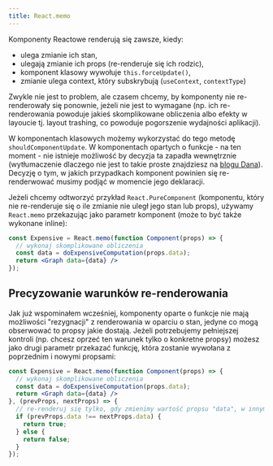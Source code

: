 ```yaml
---
title: React.memo
---
```


Komponenty Reactowe renderują się zawsze, kiedy:

- ulega zmianie ich stan,
- ulegają zmianie ich props (re-renderuje się ich rodzic),
- komponent klasowy wywołuje `this.forceUpdate()`,
- zmianie ulega context, który subskrybują (`useContext`, `contextType`)

Zwykle nie jest to problem, ale czasem chcemy, by komponenty nie re-renderowały się ponownie, jeżeli nie jest to wymagane (np. ich re-renderowania powoduje jakieś skomplikowane obliczenia albo efekty w layoucie tj. layout trashing, co powoduje pogorszenie wydajności aplikacji).

W komponentach klasowych możemy wykorzystać do tego metodę `shouldComponentUpdate`. W komponentach opartych o funkcje - na ten moment - nie istnieje możliwość by decyzja ta zapadła wewnętrznie (wytłumaczenie dlaczego nie jest to takie proste znajdziesz na [blogu Dana](https://overreacted.io/why-isnt-x-a-hook/#not-a-hook-usebailout)). Decyzję o tym, w jakich przypadkach komponent powinien się re-renderwować musimy podjąć w momencie jego deklaracji.

Jeżeli chcemy odtworzyć przykład `React.PureComponent` (komponentu, który nie re-renderuje się o ile zmianie nie uległ jego stan lub props), używamy `React.memo` przekazując jako parametr komponent (może to być także wykonane inline):

```jsx
const Expensive = React.memo(function Component(props) => {
  // wykonaj skomplikowane obliczenia
  const data = doExpensiveComputation(props.data);
  return <Graph data={data} />
});
```

## Precyzowanie warunków re-renderowania

Jak już wspominałem wcześniej, komponenty oparte o funkcje nie mają możliwości "rezygnacji" z renderowania w oparciu o stan, jedyne co mogą obserwować to propsy jakie dostają. Jeżeli potrzebujemy pełniejszej kontroli (np. chcesz oprzeć ten warunek tylko o konkretne propsy) możesz jako drugi parametr przekazać funkcję, która zostanie wywołana z poprzednim i nowymi propsami:

```jsx
const Expensive = React.memo(function Component(props) => {
  // wykonaj skomplikowane obliczenia
  const data = doExpensiveComputation(props.data);
  return <Graph data={data} />
}, (prevProps, nextProps) => {
  // re-renderuj się tylko, gdy zmienimy wartość propsu "data", w innym wypadku nie re-renderuj się
  if (prevProps.data !== nextProps.data) {
    return true;
  } else {
    return false;
  }
});
```
